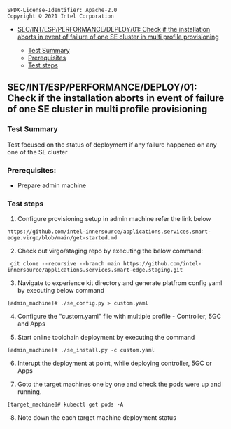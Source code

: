 ```text
SPDX-License-Identifier: Apache-2.0
Copyright © 2021 Intel Corporation
```

- [SEC/INT/ESP/PERFORMANCE/DEPLOY/01: Check if the installation aborts in event of failure of one SE cluster in multi profile provisioning](#secintespperformancedeploy01-Check-if-the-installation-aborts-in-event-of-failure-of-one-SE-cluster-in-multi-profile-provisioning)

   - [Test Summary](#test-summary)
   - [Prerequisites](#prerequisites)
   - [Test steps](#test-steps)

## SEC/INT/ESP/PERFORMANCE/DEPLOY/01: Check if the installation aborts in event of failure of one SE cluster in multi profile provisioning
  
### Test Summary
 
Test focused on the status of deployment if any failure happened on any one of the SE cluster

### Prerequisites:

- Prepare admin machine

### Test steps

1. Configure provisioning setup in admin machine refer the link below

```shell
https://github.com/intel-innersource/applications.services.smart-edge.virgo/blob/main/get-started.md
```

2. Check out virgo/staging repo by executing the below command:

```shell
 git clone --recursive --branch main https://github.com/intel-innersource/applications.services.smart-edge.staging.git
```
3. Navigate to experience kit directory and generate platfrom config yaml by executing below command

```shell
[admin_machine]# ./se_config.py > custom.yaml
```
4. Configure the "custom.yaml" file with multiple profile - Controller, 5GC and Apps

5. Start online toolchain deployment by executing the command

```shell
[admin_machine]# ./se_install.py -c custom.yaml
```

6. Interupt the deployment at point, while deploying controller, 5GC or Apps

7. Goto the target machines one by one and check the pods were up and running.

 ```shell
 [target_machine]# kubectl get pods -A
 ```
 
 8. Note down the each target machine deployment status
